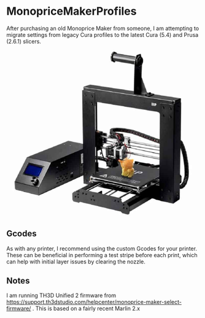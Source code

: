 # MonopriceMakerProfiles

After purchasing an old Monoprice Maker from someone, I am attempting to migrate settings from legacy Cura profiles to the latest Cura (5.4) and Prusa (2.6.1) slicers.  

![Mono Maker Select v2](mmselectv2.jpg)

## Gcodes
As with any printer, I recommend using the custom Gcodes for your printer.  These can be beneficial in performing a test stripe before each print, which can help with initial layer issues by clearing the nozzle.

## Notes
I am running TH3D Unified 2 firmware from https://support.th3dstudio.com/helpcenter/monoprice-maker-select-firmware/ . This is based on a fairly recent Marlin 2.x
